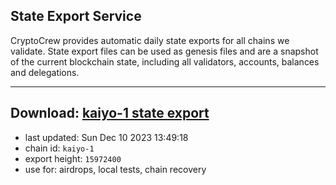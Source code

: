 ## State Export Service
CryptoCrew provides automatic daily state exports for all chains we validate. State export files can be used as genesis files and are a snapshot of the current blockchain state, including all validators, accounts, balances and delegations.

---
**Download: [kaiyo-1 state export](https://dl.ccvalidators.com/SERVICE/kujira/kaiyo-1_export_15972400.json)**
---

- last updated: Sun Dec 10 2023 13:49:18
- chain id: `kaiyo-1`
- export height: `15972400`
- use for: airdrops, local tests, chain recovery
